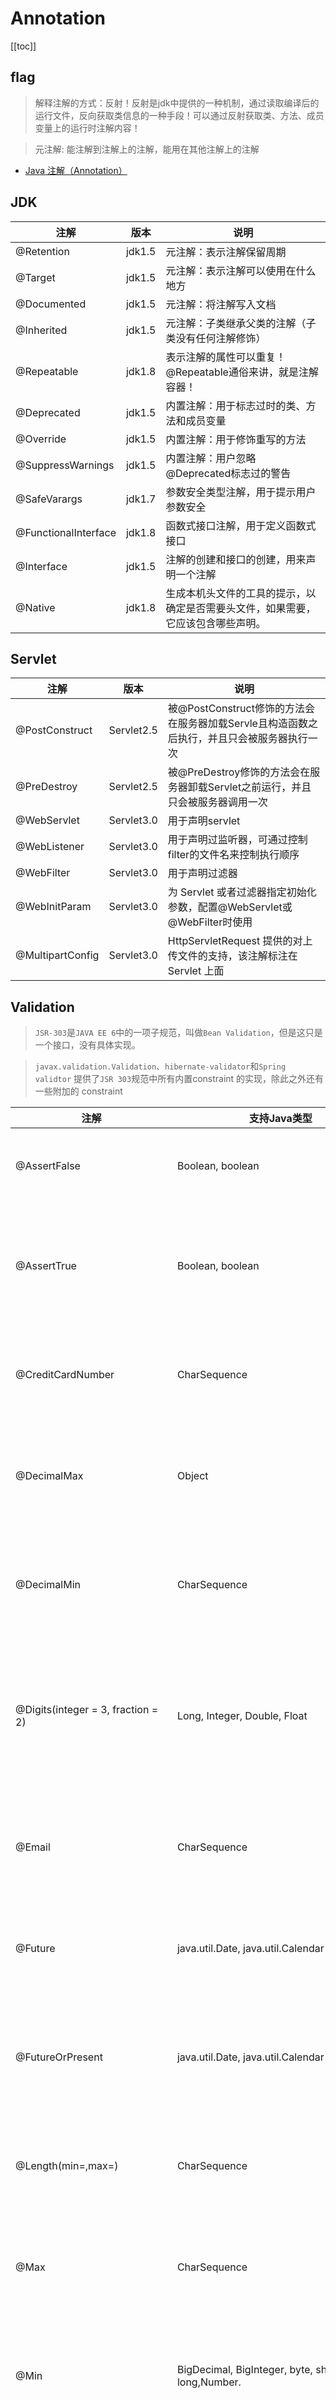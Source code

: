 # Annotation


[[toc]]



## flag

> 解释注解的方式：反射！反射是jdk中提供的一种机制，通过读取编译后的运行文件，反向获取类信息的一种手段！可以通过反射获取类、方法、成员变量上的运行时注解内容！

> 元注解: 能注解到注解上的注解，能用在其他注解上的注解

* [Java 注解（Annotation）](https://www.runoob.com/w3cnote/java-annotation.html)



## JDK

| 注解                 	| 版本   	| 说明                                                                             	|
|----------------------	|--------	|----------------------------------------------------------------------------------	|
| @Retention           	| jdk1.5 	| 元注解：表示注解保留周期                                                         	|
| @Target              	| jdk1.5 	| 元注解：表示注解可以使用在什么地方                                               	|
| @Documented          	| jdk1.5 	| 元注解：将注解写入文档                                                           	|
| @Inherited           	| jdk1.5 	| 元注解：子类继承父类的注解（子类没有任何注解修饰）                               	|
| @Repeatable          	| jdk1.8 	| 表示注解的属性可以重复！@Repeatable通俗来讲，就是注解容器！                      	|
| @Deprecated          	| jdk1.5 	| 内置注解：用于标志过时的类、方法和成员变量                                       	|
| @Override            	| jdk1.5 	| 内置注解：用于修饰重写的方法                                                     	|
| @SuppressWarnings    	| jdk1.5 	| 内置注解：用户忽略@Deprecated标志过的警告                                        	|
| @SafeVarargs         	| jdk1.7 	| 参数安全类型注解，用于提示用户参数安全                                           	|
| @FunctionalInterface 	| jdk1.8 	| 函数式接口注解，用于定义函数式接口                                               	|
| @Interface           	| jdk1.5 	| 注解的创建和接口的创建，用来声明一个注解                                         	|
| @Native              	| jdk1.8 	| 生成本机头文件的工具的提示，以确定是否需要头文件，如果需要，它应该包含哪些声明。 	|



## Servlet

| 注解             	| 版本       	| 说明                                                                                       	|
|------------------	|------------	|--------------------------------------------------------------------------------------------	|
| @PostConstruct   	| Servlet2.5 	| 被@PostConstruct修饰的方法会在服务器加载Servle且构造函数之后执行，并且只会被服务器执行一次 	|
| @PreDestroy      	| Servlet2.5 	| 被@PreDestroy修饰的方法会在服务器卸载Servlet之前运行，并且只会被服务器调用一次             	|
| @WebServlet      	| Servlet3.0 	| 用于声明servlet                                                                            	|
| @WebListener     	| Servlet3.0 	| 用于声明过监听器，可通过控制filter的文件名来控制执行顺序                                   	|
| @WebFilter       	| Servlet3.0 	| 用于声明过滤器                                                                             	|
| @WebInitParam    	| Servlet3.0 	| 为 Servlet 或者过滤器指定初始化参数，配置@WebServlet或@WebFilter时使用                     	|
| @MultipartConfig 	| Servlet3.0 	| HttpServletRequest 提供的对上传文件的支持，该注解标注在 Servlet 上面                       	|




## Validation

> `JSR-303`是`JAVA EE 6`中的一项子规范，叫做`Bean Validation`，但是这只是一个接口，没有具体实现。

> `javax.validation.Validation`、`hibernate-validator`和`Spring validtor`
> 提供了`JSR 303`规范中所有内置constraint 的实现，除此之外还有一些附加的 constraint

| 注解                               	| 支持Java类型                                          	| 备注                                                         	|
|------------------------------------	|-------------------------------------------------------	|--------------------------------------------------------------	|
| @AssertFalse                       	| Boolean, boolean                                      	| 验证元素值必须为flase                                        	|
| @AssertTrue                        	| Boolean, boolean                                      	| 验证元素值必须为true，否则抛异常                             	|
| @CreditCardNumber                  	| CharSequence                                          	| 验证信用卡号码是否有效                                       	|
| @DecimalMax                        	| Object                                                	| 验证数值是否小于等于指定值                                   	|
| @DecimalMin                        	| CharSequence                                          	| 验证数值是否大于等于指定值                                   	|
| @Digits(integer = 3, fraction = 2) 	| Long, Integer, Double, Float                          	| 验证注解的元素值的整数位数和小数位数上限                     	|
| @Email                             	| CharSequence                                          	| 验证元素必须是电子邮箱地址                                   	|
| @Future                            	| java.util.Date, java.util.Calendar                    	| 验证日期为当前时间之后                                       	|
| @FutureOrPresent                   	| java.util.Date, java.util.Calendar                    	| 验证日期为当前时间或之后一个时间                             	|
| @Length(min=,max=)                 	| CharSequence                                          	| 验证元素值包含在一个区间                                     	|
| @Max                               	| CharSequence                                          	| 检验当前数值小于等于指定值                                   	|
| @Min                               	| BigDecimal, BigInteger, byte, short,int, long,Number. 	| 检验当前数值大于等于指定值                                   	|
| @NotBlank                          	| CharSequence                                          	| 验证元素值不为null且移除两边空格后长度大于0                  	|
| @NotEmpty                          	| CharSequence,Collection,Map and Arrays                	| 验证元素值不为null且不为空（字符串长度不为0、集合大小不为0） 	|
| @NotNull                           	| Object                                                	| 验证元素值不能为 null                                        	|
| @Null                              	| Object                                                	| 验证元素值为null                                             	|
| @Past                              	| java.util.Date, java.util.Calendar                    	| 验证日期为当前时间之前                                       	|
| @PastOrPresent                     	| java.util.Date, java.util.Calendar                    	| 验证日期为当前时间或之前                                     	|
| @Pattern(regex=,flag=)             	| CharSequence                                          	| 验证元素必须符合指定的正则表达式                             	|
| @Range(min=,max=,message=)         	| CharSequence                                          	| 验证数值为指定值区间范围内                                   	|
| @Size(max=, min=)                  	| String,Collection,Map,arrays,CharSequence             	| 验证元素个数包含在一个区间                                   	|
| @UniqueElements                    	| Collection                                            	| 校验集合中的元素必须保持唯一 否则异常                        	|
| @URL                               	| CharSequence                                          	| 验证日期为当前时间之前                                       	|
| @Valid                             	| Object                                                	| 验证关联对象元素进行递归校验检查                             	|
| @ScriptAssert                      	| CharSequence                                          	| 脚本表达式的计算结果为true                                   	|
| @SafeHtml                          	| CharSequence                                          	| 可能包含不安全的html内容                                     	|






## JAX-RS

> `Jersey`和`CxF`框架实现了`JSR311`/`JSR339`标准

**jersey常用注解**

| Annotation      	| 作用                        	| 说明                                                                                                                                                   	|
|-----------------	|-----------------------------	|--------------------------------------------------------------------------------------------------------------------------------------------------------	|
| @GET            	| 查询请求                    	| 相当于数据库的查询数据操作                                                                                                                             	|
| @PUT            	| 更新请求                    	| 相当于数据库的更新数据操作                                                                                                                             	|
| @POST           	| 插入请求                    	| 相当于数据库的插入数据操作                                                                                                                             	|
| @DELETE         	| 删除请求                    	| 相当于数据的删除数据操作                                                                                                                               	|
| @Path           	| uri路径                     	| 定义资源的访问路径，client通过这个路径访问资源。比如：@Path("user")                                                                                    	|
| @Produces       	| 指定返回MIME格式            	| 资源按照那种数据格式返回，可取的值有：MediaType.APPLICATION_XXX。比如：@Produces(MediaType.APPLICATION_XML)                                            	|
| @Consumes       	| 接受指定的MIME格式          	| 只有符合这个参数设置的请求再能访问到这个资源。比如@Consumes("application/x-www-form-urlencoded")                                                       	|
| @PathParam      	| uri路径参数                 	| 写在方法的参数中，获得请求路径参数。比如：@PathParam("username") String userName                                                                       	|
| @QueryParam     	| uri路径请求参数             	| 写在方法的参数中，获得请求路径附带的参数。比如：@QueryParam("desc") String desc                                                                        	|
| @DefaultValue   	| 设置@QueryParam参数的默认值 	| 如果@QueryParam没有接收到值，就使用默认值。比如：@DefaultValue("description") @QueryParam("desc") String desc                                          	|
| @FormParam      	| form传递的参数              	| 接受form传递过来的参数。比如：@FormParam("name") String userName                                                                                       	|
| @BeanParam      	| 通过Bean的形式传递参数      	| 接受client传递的bean类型的参数，同时这个bean可以在属性上配置@FormParam用以解决client的属性名称和bean的属性名称不一致的问题。比如：@BeanParam User user 	|
| @Context        	| 获得一些系统环境信息        	| 通过@Context可以获得以下信息：UriInfo、ServletConfig、ServletContext、HttpServletRequest、HttpServletResponse和HttpHeaders等                           	|
| @XmlRootElement 	| 将bean转换为xml             	| 如果要将bean以xml或json的格式返回，必须要这个注解。比如：@XmlRootElementpublic class User{...}                                                         	|
| @XmlElements    	|                             	|                                                                                                                                                        	|
| @XmlElement     	|                             	|                                                                                                                                                        	|




## spring

```java
// 手动回滚事务
TransactionAspectSupport.currentTransactionStatus().setRollbackOnly();
```

### 声明bean的注解

- `@Component` 组件，没有明确的角色

- `@Service` 在业务逻辑层使用（service层）

- `@Repository` 在数据访问层使用（dao层）

- `@Controller` 在展现层使用，控制器的声明（C）

### 注入bean的注解

> 都可以注解在set方法和属性上，推荐注解在属性上（一目了然，少写代码）。

- `@Autowired` 由Spring提供
 
- `@Inject` 由JSR-330提供

- `@Resource` 由JSR-250提供


### java配置类相关注解

- `@Configuration` 声明当前类为配置类，相当于xml形式的Spring配置（类上）

- `@Bean` 注解在方法上，声明当前方法的返回值为一个bean，替代xml中的方式（方法上）

- `@Configuration` 声明当前类为配置类，其中内部组合了`@Component`注解，表明这个类是一个bean（类上）

- `@ComponentScan` 用于对Component进行扫描，相当于xml中的（类上）

- `@WishlyConfiguration` 为`@Configuration`与`@ComponentScan`的组合注解，可以替代这两个注解

### 切面（AOP）相关注解

> Spring支持AspectJ的注解式切面编程。

- `@Aspect` 声明一个切面（类上）

> 使用`@After`、`@Before`、`@Around`定义建言（advice），可直接将拦截规则（切点）作为参数。
 
- `@After` 在方法执行之后执行（方法上）

- `@Before` 在方法执行之前执行（方法上）

- `@Around` 在方法执行之前与之后执行（方法上）

- `@PointCut` 声明切点

> 在java配置类中使用`@EnableAspectJAutoProxy`注解开启Spring对AspectJ代理的支持（类上）


| AOP配置元素              	| 描述                                                       	|
|--------------------------	|------------------------------------------------------------	|
| `<aop:advisor>`          	| 定义AOP通知器                                              	|
| `<aop:after>`            	| 定义AOP后置通知（不管该方法是否执行成功）                  	|
| `<aop:after-returning>`  	| 在方法成功执行后调用通知                                   	|
| `<aop:after-throwing>`   	| 在方法抛出异常后调用通知                                   	|
| `<aop:around>`           	| 定义AOP环绕通知                                            	|
| `<aop:aspect>`           	| 定义切面                                                   	|
| `<aop:aspect-autoproxy>` 	| 定义`@AspectJ`注解驱动的切面                               	|
| `<aop:before>`           	| 定义AOP前置通知                                            	|
| `<aop:config>`           	| 顶层的AOP配置元素，大多数的<aop:*>包含在<aop:config>元素内 	|
| `<aop:declare-parent>`   	| 为被通知的对象引入额外的接口，并透明的实现                 	|
| `<aop:pointcut>`         	| 定义切点                                                   	|


### @Bean的属性支持

- `@Scope` 设置Spring容器如何新建Bean实例（方法上，得有`@Bean`） ,其设置类型包括：
    - `Singleton` （单例,一个Spring容器中只有一个bean实例，默认模式）, 
    - `Protetype` （每次调用新建一个bean）, 
    - `Request` （web项目中，给每个http request新建一个bean）, 
    - `Session` （web项目中，给每个http session新建一个bean）, 
    - `GlobalSession`（给每一个 global http session新建一个Bean实例）

- `@StepScope` 在Spring Batch中还有涉及

- `@PostConstruct` 由JSR-250提供，在构造函数执行完之后执行，等价于xml配置文件中bean的initMethod

- `@PreDestory` 由JSR-250提供，在Bean销毁之前执行，等价于xml配置文件中bean的destroyMethod

### @Value注解

> `@Value` 为属性注入值（属性上）,支持如下方式的注入

- `@Value("Michael Jackson")` String name; 注入普通字符

- `@Value("#{systemProperties['os.name']}")` String osName; 注入操作系统属性

- `@Value("#{ T(java.lang.Math).random() * 100 }")` String randomNumber; 注入表达式结果

- `@Value("#{domeClass.name}")` String name; 注入其它bean属性

- `@Value("classpath:com/hgs/hello/test.txt")` String Resource file; 注入文件资源

- `@Value("http://www.cznovel.com")` Resource url; 注入网站资源

- `@Value("${book.name}")` String bookName; 注入配置文件

**注入配置使用方法**

> 编写配置文件（test.properties）

```
book.name= test
```

> `@PropertySource` 加载配置文件(类上)

```
@PropertySource("classpath:/test.propertie")
```
> ③ 还需配置一个`PropertySourcesPlaceholderConfigurer`的bean。

### 环境切换

- `@Profile` 通过设定Environment的ActiveProfiles来设定当前context需要使用的配置环境。（类或方法上）

- `@Conditional` Spring4中可以使用此注解定义条件话的bean，通过实现Condition接口，并重写matches方法，从而决定该bean是否被实例化。（方法上）

### 异步相关

> @EnableAsync 配置类中，通过此注解开启对异步任务的支持，叙事性AsyncConfigurer接口（类上）

> @Async 在实际执行的bean方法使用该注解来申明其是一个异步任务（方法上或类上所有的方法都将异步，需要@EnableAsync开启异步任务）

### 定时任务相关

- `@EnableScheduling` 在配置类上使用，开启计划任务的支持（类上）

- `@Scheduled` 来申明这是一个任务，包括cron,fixDelay,fixRate等类型（方法上，需先开启计划任务的支持）

### @Enable*注解说明

> 这些注解主要用来开启对xxx的支持。

- `@EnableAspectJAutoProxy` 开启对AspectJ自动代理的支持

- `@EnableAsync` 开启异步方法的支持

- `@EnableScheduling` 开启计划任务的支持

- `@EnableWebMvc` 开启Web MVC的配置支持

- `@EnableConfigurationProperties` 开启对`@ConfigurationProperties`注解配置Bean的支持

- `@EnableJpaRepositories` 开启对SpringData JPA Repository的支持

- `@EnableTransactionManagement` 开启注解式事务的支持

- `@EnableTransactionManagement` 开启注解式事务的支持

- `@EnableCaching` 开启注解式的缓存支持

### 测试相关注解

- `@RunWith` 运行器，Spring中通常用于对JUnit的支持

> `@RunWith(SpringJUnit4ClassRunner.class)`

- `@ContextConfiguration` 用来加载配置ApplicationContext，其中classes属性用来加载配置类

> `@ContextConfiguration(classes={TestConfig.class})`

### SpringMVC注解

- `@EnableWebMvc` 在配置类中开启Web MVC的配置支持，如一些ViewResolver或者MessageConverter等，若无此句，重写WebMvcConfigurerAdapter方法（用于对SpringMVC的配置）。

- `@Controller` 声明该类为SpringMVC中的Controller

- `@RequestMapping` 用于映射Web请求，包括访问路径和参数（类或方法上）

- `@ResponseBody` 支持将返回值放在response内，而不是一个页面，通常用户返回json数据（返回值旁或方法上）

- `@RequestBody` 允许request的参数在request体中，而不是在直接连接在地址后面。（放在参数前）

- `@PathVariable` 用于接收路径参数，比如`@RequestMapping(“/hello/{name}”)`申明的路径，将注解放在参数中前，即可获取该值，通常作为Restful的接口实现方法。

- `@RestController` 该注解为一个组合注解，相当于`@Controller`和`@ResponseBody`的组合，注解在类上，意味着，该Controller的所有方法都默认加上了`@ResponseBody`。

- `@ControllerAdvice` 通过该注解，我们可以将对于控制器的全局配置放置在同一个位置，注解了`@Controller`的类的方法可使用`@ExceptionHandler`、`@InitBinder`、`@ModelAttribute`注解到方法上，这对所有注解了 `@RequestMapping`的控制器内的方法有效。

- `@ExceptionHandler` 用于全局处理控制器里的异常

- `@InitBinder` 用来设置WebDataBinder，WebDataBinder用来自动绑定前台请求参数到Model中。

- `@ModelAttribute` 本来的作用是绑定键值对到Model里，在`@ControllerAdvice`中是让全局的`@RequestMapping`都能获得在此处设置的键值对。




## Swagger2

| 注解名称            	| 注解属性    	| 作用域   	| 属性作用       	|
|---------------------	|-------------	|----------	|----------------	|
| @Api                	| tags        	| 类       	| 说明该类的作用 	|
|                     	| value       	| 类       	| 说明该类的作用 	|
| @ApiOperation()     	| value       	| 方法     	| 描述方法作用   	|
|                     	| notes       	| 方法     	| 提示内容       	|
|                     	| tags        	| 方法     	| 分组           	|
| @ApiParam()         	| name        	| 方法参数 	| 参数名         	|
|                     	| value       	| 方法参数 	| 参数说明       	|
|                     	| required    	| 方法参数 	| 是否必填       	|
| @ApiModel()         	| value       	| 类       	| 对象名         	|
|                     	| description 	| 类       	| 描述           	|
| @ApiModelProperty() 	| value       	| 方法     	| 字段说明       	|
|                     	| name        	| 方法     	| 属性名         	|
|                     	| dataType    	| 方法     	| 属性类型       	|
|                     	| required    	| 方法     	| 是否必填       	|
|                     	| example     	| 方法     	| 举例           	|
|                     	| hidden      	| 方法     	| 隐藏           	|
| @ApiImplicitParam() 	| value       	| 方法     	| 参数说明       	|
|                     	| name        	| 方法     	| 参数名         	|
|                     	| dataType    	| 方法     	| 数据类型       	|
|                     	| paramType   	| 方法     	| 参数类型       	|
|                     	| example     	| 方法     	| 举例           	|
| @ApiResponse()      	| response    	| 方法     	| 返回类         	|
|                     	| code        	| 方法     	| 返回码         	|
|                     	| message     	| 方法     	| 返回信息       	|
|                     	| examples    	| 方法     	| 例子           	|


| 注解               	| 属性         	| 值                    	| 备注                                                            	|
|--------------------	|--------------	|-----------------------	|-----------------------------------------------------------------	|
| @Api               	| value        	| 字符串                	| 可用在class头上,class描述                                       	|
|                    	| description  	| 字符串                	|                                                                 	|
|                    	|              	|                       	| @Api(value = "xxx", description = "xxx")                        	|
| @ApiOperation      	| value        	| 字符串                	| 可用在方法头上.参数的描述容器                                   	|
|                    	| notes        	| 字符串                	|                                                                 	|
|                    	|              	|                       	| @ApiOperation(value = "xxx", notes = "xxx")                     	|
| @ApiImplicitParams 	| {}           	| @ApiImplicitParam数组 	| 可用在方法头上.参数的描述容器                                   	|
|                    	|              	|                       	| @ApiImplicitParams({@ApiImplicitParam1,@ApiImplicitParam2,...}) 	|
| @ApiImplicitParam  	| name         	| 字符串 与参数命名对应 	| 可用在@ApiImplicitParams里                                      	|
|                    	| value        	| 字符串                	| 参数中文描述                                                    	|
|                    	| required     	| 布尔值                	| true/false                                                      	|
|                    	| dataType     	| 字符串                	| 参数类型                                                        	|
|                    	| paramType    	| 字符串                	| 参数请求方式:query/path                                         	|
|                    	|              	|                       	| query:对应@RequestParam?传递                                    	|
|                    	|              	|                       	| path: 对应@PathVariable{}path传递                               	|
|                    	| defaultValue 	| 字符串                	| 在api测试中默认值                                               	|
|                    	|              	|                       	| 用例参见项目中的设置                                            	|
| @ApiResponses      	| {}           	| @ApiResponse数组      	| 可用在方法头上.参数的描述容器                                   	|
|                    	|              	|                       	| @ApiResponses({@ApiResponse1,@ApiResponse2,...})                	|
| @ApiResponse       	| code         	| 整形                  	| 可用在@ApiResponses里                                           	|
|                    	| message      	| 字符串                	| 错误描述                                                        	|
|                    	|              	|                       	| @ApiResponse(code = 200, message = "Successful")                	|
